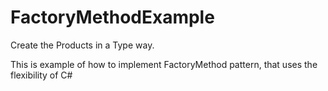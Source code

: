 # FactoryMethodExample

Create the Products in a Type way.

This is example of how to implement FactoryMethod pattern, that uses the flexibility of C#
